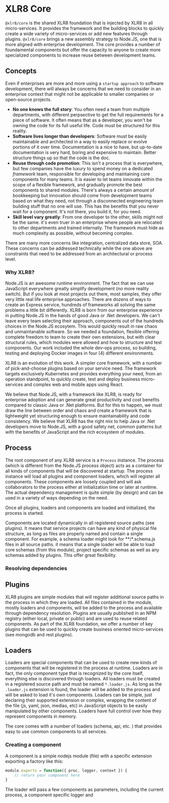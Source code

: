 # XLR8 Core

`@xlr8/core` is the shared XLR8 foundation that is injected by XLR8 in all micro-services. It provides the framework and the building blocks
to quickly create a wide variety of micro-services or add new features through plugins. `@xlr8/core` brings a new assembly strategy to Node.JS, one
that is more aligned with enterprise development. The core provides a number of foundamental components but offer the capacity to anyone to create
more specialized components to increase reuse between development teams. 

## Concepts

Even if enterprises are more and more using a `startup approach` to software development, there will always be concerns that we need to consider in an 
enterprise context that might not be applicable to smaller companies or open-source projects. 

- **No one knows the full story**: You often need a team from multiple departments, with different perpsective to get the full requirements for a piece of software. It often means that as a developer, you won't be owning the code for its full useful life. Code must be structured for this reality. 
- **Software lives longer than developers**: Software must be easily maintainable and architected in a way to easily replace or evolve portions of it over time. Documentation is a nice to have, but up-to-date documentation is very hard, boring and expensive to maintain. Better structure things up so that the code is the doc. 
- **Reuse through code promotion**: This isn't a process that is everywhere, but few companies have the luxury to spend money on a dedicated *framework* team, responsible for developing and maintaining core components for many teams. It is easier to let teams innovate within the scope of a flexible framework, and gradually promote the best components to shared modules. There's always a certain amount of bookkeeping but innovation should come from development teams based on what they need, not through a disconnected engineering team building stuff that no one will use. This has the benefits that you never wait for a component. It's not there, you build it, for you need. 
- **Skill level vary greatly**: From one developer to the other, skills might not be the same. it's even truer in an enterprise where people are relocated to other departments and trained internally. The framework must hide as much complexity as possible, without becoming complex. 

There are many more concerns like integration, centralized data store, SOA. These concerns can be addressed technically while the one above are constraints that need to be addressed from an architectural or process level. 

### Why XLR8? 

Node.JS is an awesome runtime environment. The fact that we can use JavaScript everywhere greatly simplify development (no more reality switch). But if you look at most projects out there, most samples, they offer very little real life enterprise approaches. There are dozens of ways to create an Express service, hundreds of frameworks all solving the same problems a little bit differently. XLR8 is born from our enterprise experience in putting Node.JS in the hands of good Java or .Net developers. We can't leave every team selecting their approach, components out of the hundreds choices in the Node.JS ecosytem. This would quickly result in raw chaos and unmaintanable software. So we needed a foundation, flexible offering complete freedom to team to create their own extensions, but with clear structural rules, which modules were allowed and how to structure and test components. Our work included the whole dev-ops process, so building, testing and deploying Docker images in four (4) different environments. 

XLR8 is an evolution of this work. A simpler core framework, with a number of pick-and-choose plugins based on your service need. The framework targets exclusively Kubernetes and provides everything your need, from an operation standpoint, to quickly create, test and deploy business micro-services and complex web and mobile apps using React. 

We believe that Node.JS, with a framework like XLR8, is ready for enterprise adoption and can generate great productivity and cost benefits compared to classic Java or .Net platforms. But for this to happen, we must draw the line between order and chaos and create a framework that is lightweight yet structuring enough to ensure maintainability and code consistency. We believe that XLR8 has the right mix to help Java or .Net developers move to Node.JS, with a good safety net, common patterns but with the benefits of JavaScript and the rich ecosystem of modules.

## Process

The root component of any XLR8 service is a `Process` instance. The process (which is different from the Node.JS process object) acts as a container for all kinds of components that will be discovered at startup. The process instance will load all plugins and component loaders, which will register all components. These components are loosely coupled and will ask collaborators to the process either at initialization time or later at runtime. The actual dependency management is quite simple (by design) and can be used in a variety of ways depending on the need. 

Once all plugins, loaders and components are loaded and initialized, the process is started. 

Components are located dynamically in all registered source paths (see plugins). It means that service projects can have any kind of physical file structure, as long as files are properly named and contain a single component. For example, a schema loader might look for **/*.schema.js files in all
source paths. it means that a single loader will be able to load core schemas (from this module), project specific schemas as well as any schemas added by plugins. This offer great flexibility. 


### Resolving dependencies



## Plugins

XLR8 plugins are simple modules that will register additional source paths in the process in which they are loaded. All files contained in the module, mostly loaders and components, will be added to the process and available through dependency resolution. Plugins are usually published in an NPM registry (either local, private or public) and are used to reuse related components. As part of the XLR8 foundation, we offer a number of key plugins that can be used to quickly create business oriented micro-services (see mongodb and rest plugins). 

## Loaders

Loaders are special components that can be used to create new kinds of components that will be registered in the process at runtime. Loaders are in fact, the only component type that is recognized by the core itself, everything else is discovered through loaders. All loaders must be created in a registered source path and must be named `*.loader.js`. As long as the `.loader.js` extension is found, the loader will be added to the process and will be asked to load it's own components. Loaders can be simple, just declaring their supported extension or complex, wrapping the content of the file (js, yaml, json, medias, etc) in JavaScript objects to be easily manipulated by other components. Loaders have full control over how they represent components in memory. 

The core comes with a number of loaders (schema, api, etc. ) that provides easy to use common components to all services. 

### Creating a component

A component is a simple nodejs module (file) with a specific extension exporting a factory like this: 

```js
module.exports = function({ proc, logger, context }) {
    // return your component here
}
```

The loader will pass a few components as parameters, including the current process, a component specific logger and